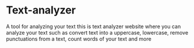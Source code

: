 # Text-analyzer
A tool for analyzing your text
this is text analyzer website where you can analyze your text such as convert text into a uppercase, lowercase, remove punctuations from a text, count words of your text and more
